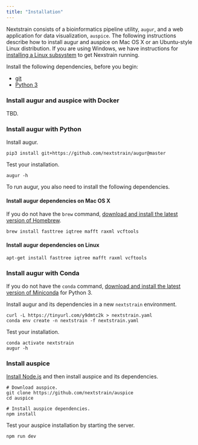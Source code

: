 ```yaml
---
title: "Installation"
---
```


Nextstrain consists of a bioinformatics pipeline utility, `augur`, and a web application for data visualization, `auspice`.
The following instructions describe how to install augur and auspice on Mac OS X or an Ubuntu-style Linux distribution.
If you are using Windows, we have instructions for [installing a Linux subsystem](/docs/getting-started/windows-help) to get Nexstrain running.

Install the following dependencies, before you begin:

* [git](https://git-scm.com/downloads)
* [Python 3](https://www.python.org/downloads/)

### Install augur and auspice with Docker

TBD.

### Install augur with Python

Install augur.

```
pip3 install git+https://github.com/nextstrain/augur@master
```

Test your installation.

```
augur -h
```

To run augur, you also need to install the following dependencies.

#### Install augur dependencies on Mac OS X

If you do not have the `brew` command, [download and install the latest version of Homebrew](https://brew.sh/).

```
brew install fasttree iqtree mafft raxml vcftools
```

#### Install augur dependencies on Linux

```
apt-get install fasttree iqtree mafft raxml vcftools
```

### Install augur with Conda

If you do not have the `conda` command, [download and install the latest version of Miniconda](https://conda.io/miniconda.html) for Python 3.

Install augur and its dependencies in a new `nextstrain` environment.

```
curl -L https://tinyurl.com/y9dmtc2k > nextstrain.yaml
conda env create -n nextstrain -f nextstrain.yaml
```

Test your installation.

```
conda activate nextstrain
augur -h
```

### Install auspice

[Install Node.js](https://nodesource.com/blog/installing-node-js-tutorial-using-nvm-on-mac-os-x-and-ubuntu/) and then install auspice and its dependencies.

```
# Download auspice.
git clone https://github.com/nextstrain/auspice
cd auspice

# Install auspice dependencies.
npm install
```

Test your auspice installation by starting the server.

```
npm run dev
```
